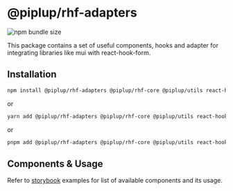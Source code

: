 # @piplup/rhf-adapters

![npm bundle size](https://img.shields.io/bundlephobia/minzip/@piplup/rhf-adapters)

This package contains a set of useful components, hooks and adapter for integrating libraries like mui with react-hook-form.

## Installation

```bash
npm install @piplup/rhf-adapters @piplup/rhf-core @piplup/utils react-hook-form
```

or

```bash
yarn add @piplup/rhf-adapters @piplup/rhf-core @piplup/utils react-hook-form
```

or

```bash
pnpm add @piplup/rhf-adapters @piplup/rhf-core @piplup/utils react-hook-form
```

## Components & Usage

Refer to [storybook](https://www.piplupjs.com) examples for list of available components and its usage.
